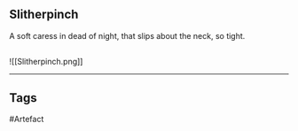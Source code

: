 ## Slitherpinch
A soft caress in dead of night,
that slips about the neck, so tight.
## 
![[Slitherpinch.png]]

---
## Tags
#Artefact